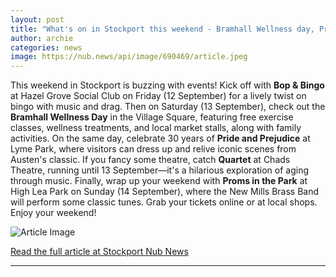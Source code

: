 ```yaml
---
layout: post
title: "What's on in Stockport this weekend - Bramhall Wellness day, Pride & Prejudice at Lyme Park, and more"
author: archie
categories: news
image: https://nub.news/api/image/690469/article.jpeg
---
```

This weekend in Stockport is buzzing with events! Kick off with **Bop & Bingo** at Hazel Grove Social Club on Friday (12 September) for a lively twist on bingo with music and drag. Then on Saturday (13 September), check out the **Bramhall Wellness Day** in the Village Square, featuring free exercise classes, wellness treatments, and local market stalls, along with family activities. On the same day, celebrate 30 years of **Pride and Prejudice** at Lyme Park, where visitors can dress up and relive iconic scenes from Austen's classic. If you fancy some theatre, catch **Quartet** at Chads Theatre, running until 13 September—it's a hilarious exploration of aging through music. Finally, wrap up your weekend with **Proms in the Park** at High Lea Park on Sunday (14 September), where the New Mills Brass Band will perform some classic tunes. Grab your tickets online or at local shops. Enjoy your weekend!

![Article Image](https://nub.news/api/image/690469/article.jpeg)

[Read the full article at Stockport Nub News](https://stockport.nub.news/news/local-news/whats-on-in-stockport-this-weekend-bingo-party-pride-prejudice-at-lyme-park-and-more-271620)

---

